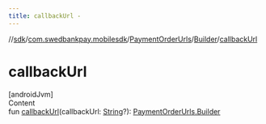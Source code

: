 ```yaml
---
title: callbackUrl -
---
```

//[sdk](../../../../index)/[com.swedbankpay.mobilesdk](../../index)/[PaymentOrderUrls](../index)/[Builder](index)/[callbackUrl](callback-url)



# callbackUrl  
[androidJvm]  
Content  
fun [callbackUrl](callback-url)(callbackUrl: [String](https://kotlinlang.org/api/latest/jvm/stdlib/kotlin/-string/index.html)?): [PaymentOrderUrls.Builder](index)  



